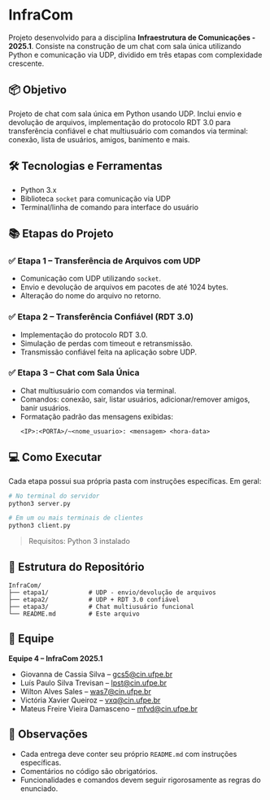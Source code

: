 # InfraCom

Projeto desenvolvido para a disciplina **Infraestrutura de Comunicações - 2025.1**. Consiste na construção de um chat com sala única utilizando Python e comunicação via UDP, dividido em três etapas com complexidade crescente.

## 📦 Objetivo

Projeto de chat com sala única em Python usando UDP. Inclui envio e devolução de arquivos, implementação do protocolo RDT 3.0 para transferência confiável e chat multiusuário com comandos via terminal: conexão, lista de usuários, amigos, banimento e mais.

## 🛠️ Tecnologias e Ferramentas

- Python 3.x
- Biblioteca `socket` para comunicação via UDP
- Terminal/linha de comando para interface do usuário

## 📚 Etapas do Projeto

### ✅ Etapa 1 – Transferência de Arquivos com UDP
- Comunicação com UDP utilizando `socket`.
- Envio e devolução de arquivos em pacotes de até 1024 bytes.
- Alteração do nome do arquivo no retorno.

### ✅ Etapa 2 – Transferência Confiável (RDT 3.0)
- Implementação do protocolo RDT 3.0.
- Simulação de perdas com timeout e retransmissão.
- Transmissão confiável feita na aplicação sobre UDP.

### ✅ Etapa 3 – Chat com Sala Única
- Chat multiusuário com comandos via terminal.
- Comandos: conexão, sair, listar usuários, adicionar/remover amigos, banir usuários.
- Formatação padrão das mensagens exibidas:
  ```
  <IP>:<PORTA>/~<nome_usuario>: <mensagem> <hora-data>
  ```

## 💻 Como Executar

Cada etapa possui sua própria pasta com instruções específicas. Em geral:

```bash
# No terminal do servidor
python3 server.py

# Em um ou mais terminais de clientes
python3 client.py
```

> Requisitos: Python 3 instalado

## 📁 Estrutura do Repositório

```
InfraCom/
├── etapa1/           # UDP - envio/devolução de arquivos
├── etapa2/           # UDP + RDT 3.0 confiável
├── etapa3/           # Chat multiusuário funcional
└── README.md         # Este arquivo
```

## 👥 Equipe

**Equipe 4 – InfraCom 2025.1**

- Giovanna de Cassia Silva – [gcs5@cin.ufpe.br](mailto:gcs5@cin.ufpe.br)  
- Luís Paulo Silva Trevisan – [lpst@cin.ufpe.br](mailto:lpst@cin.ufpe.br)  
- Wilton Alves Sales – [was7@cin.ufpe.br](mailto:was7@cin.ufpe.br)  
- Victória Xavier Queiroz – [vxq@cin.ufpe.br](mailto:vxq@cin.ufpe.br)  
- Mateus Freire Vieira Damasceno – [mfvd@cin.ufpe.br](mailto:mfvd@cin.ufpe.br)

## 📌 Observações

- Cada entrega deve conter seu próprio `README.md` com instruções específicas.
- Comentários no código são obrigatórios.
- Funcionalidades e comandos devem seguir rigorosamente as regras do enunciado.
